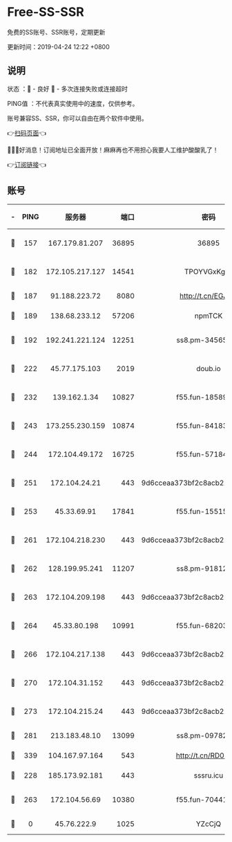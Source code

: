 # Free-SS-SSR

免费的SS账号、SSR账号，定期更新

更新时间：2019-04-24 12:22 +0800

## 说明

状态     ：🙂 - 良好 🙁 - 多次连接失败或连接超时

PING值   ：不代表真实使用中的速度，仅供参考。

账号兼容SS、SSR，你可以自由在两个软件中使用。

👉[扫码页面](https://liesauer.github.io/Free-SS-SSR/)👈

🎉🎉🎉好消息！订阅地址已全面开放！麻麻再也不用担心我要人工维护酸酸乳了！

👉[订阅链接](https://www.liesauer.net/yogurt/subscribe?ACCESS_TOKEN=DAYxR3mMaZAsaqUb)👈

## 账号

|-|PING|服务器|端口|密码|加密方式|区域|
|:----:|:----:|:-----:|-----:|:----:|:----:|:----:|
|🙂|157|167.179.81.207|36895|36895|aes-256-cfb|JP|
|🙂|182|172.105.217.127|14541|TPOYVGxKglpi|aes-256-cfb|JP|
|🙂|187|91.188.223.72|8080|http://t.cn/EGJIyrl|rc4-md5|RU|
|🙂|189|138.68.233.12|57206|npmTCK|rc4-md5|US|
|🙂|192|192.241.221.124|12251|ss8.pm-34565272|aes-256-cfb|US|
|🙂|222|45.77.175.103|2019|doub.io|aes-128-ctr|SG|
|🙂|232|139.162.1.34|10827|f55.fun-18589749|aes-256-cfb|SG|
|🙂|243|173.255.230.159|10874|f55.fun-84183514|aes-256-cfb|US|
|🙂|244|172.104.49.172|16725|f55.fun-57184998|aes-256-cfb|SG|
|🙂|251|172.104.24.21|443|9d6cceaa373bf2c8acb22e60b6a58be6|aes-256-cfb|US|
|🙂|253|45.33.69.91|17841|f55.fun-15515168|aes-256-cfb|US|
|🙂|261|172.104.218.230|443|9d6cceaa373bf2c8acb22e60b6a58be6|aes-256-cfb|US|
|🙂|262|128.199.95.241|11207|ss8.pm-91812416|aes-256-cfb|SG|
|🙂|263|172.104.209.198|443|9d6cceaa373bf2c8acb22e60b6a58be6|aes-256-cfb|US|
|🙂|264|45.33.80.198|10991|f55.fun-68203987|aes-256-cfb|US|
|🙂|266|172.104.217.138|443|9d6cceaa373bf2c8acb22e60b6a58be6|aes-256-cfb|US|
|🙂|270|172.104.31.152|443|9d6cceaa373bf2c8acb22e60b6a58be6|aes-256-cfb|US|
|🙂|273|172.104.215.24|443|9d6cceaa373bf2c8acb22e60b6a58be6|aes-256-cfb|US|
|🙂|281|213.183.48.10|13099|ss8.pm-09782866|rc4-md5|RU|
|🙂|339|104.167.97.164|543|http://t.cn/RD0D7sx|rc4-md5|CA|
|🙂|228|185.173.92.181|443|sssru.icu|rc4-md5|RU|
|🙂|263|172.104.56.69|10380|f55.fun-70441815|aes-256-cfb|SG|
|🙁|0|45.76.222.9|1025|YZcCjQ|rc4-md5|JP|
